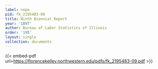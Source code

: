 ```yaml
---
label: nope
pid: fk_2195483-09
title: Ninth Biennial Report
year: '1897'
author: Bureau of Labor Statistics of Illinois
order: '195'
layout: single
collection: documents
---
```



{{< embed-pdf url=https://florencekelley.northwestern.edu/pdfs/fk_2195483-09.pdf >}}